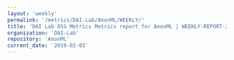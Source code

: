 ```yaml
---
layout: 'weekly'
permalink: '/metrics/DAI-Lab/AnonML/WEEKLY/'
title: 'DAI Lab OSS Metrics Metrics report for AnonML | WEEKLY-REPORT-2019-02-03'
organization: 'DAI-Lab'
repository: 'AnonML'
current_date: '2019-02-03'
---
```

